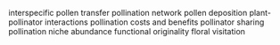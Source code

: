 interspecific pollen transfer
pollination network
pollen deposition
plant-pollinator interactions
pollination costs and benefits
pollinator sharing
pollination niche
abundance
functional originality
floral visitation
